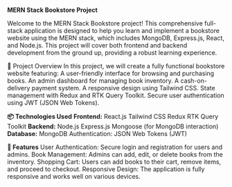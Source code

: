 **MERN Stack Bookstore Project** 

Welcome to the MERN Stack Bookstore project! This comprehensive full-stack application is designed to help you learn and implement a bookstore website using the MERN stack, which includes MongoDB, Express.js, React, and Node.js. This project will cover both frontend and backend development from the ground up, providing a robust learning experience.

🚀 Project Overview
In this project, we will create a fully functional bookstore website featuring:
A user-friendly interface for browsing and purchasing books.
An admin dashboard for managing book inventory.
A cash-on-delivery payment system.
A responsive design using Tailwind CSS.
State management with Redux and RTK Query Toolkit.
Secure user authentication using JWT (JSON Web Tokens).

**📦 Technologies Used**
**Frontend:**
React.js
Tailwind CSS
Redux
RTK Query Toolkit
**Backend:**
Node.js
Express.js
Mongoose (for MongoDB interaction)
**Database:**
MongoDB
Authentication:
JSON Web Tokens (JWT)

**🎨 Features**
User Authentication:
Secure login and registration for users and admins.
Book Management:
Admins can add, edit, or delete books from the inventory.
Shopping Cart:
Users can add books to their cart, remove items, and proceed to checkout.
Responsive Design:
The application is fully responsive and works well on various devices.

